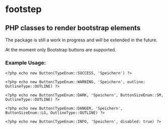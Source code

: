 # footstep
## PHP classes to render bootstrap elements

The package is still a work in progress and will be extended in the future.

At the moment only Bootstrap buttons are supported.

### Example Usage:
```
<?php echo new Button(TypeEnum::SUCCESS, 'Speichern') ?>
```
```
<?php echo new Button(TypeEnum::WARNING, 'Speichern', outline: OutlineType::OUTLINE) ?>
```
```
<?php echo new Button(TypeEnum::DARK, 'Speichern', ButtonSizeEnum::SM, OutlineType::OUTLINE) ?>
```
```
<?php echo new Button(TypeEnum::DANGER, 'Speichern', ButtonSizeEnum::LG, OutlineType::OUTLINE) ?>
```
```
<?php echo new Button(TypeEnum::INFO, 'Speichern', disabled: true) ?>
```

